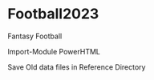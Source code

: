 # Football2023
Fantasy Football

Import-Module PowerHTML

Save Old data files in Reference Directory